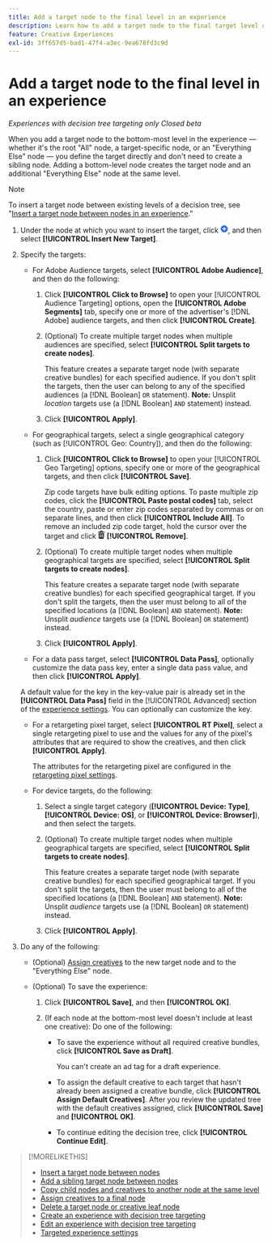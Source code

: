 ```yaml
---
title: Add a target node to the final level in an experience
description: Learn how to add a target node to the final target level of an ad experience.
feature: Creative Experiences
exl-id: 3ff657d5-bad1-47f4-a3ec-9ea678fd3c9d
---
```

# Add a target node to the final level in an experience

*Experiences with decision tree targeting only*
*Closed beta*

When you add a target node to the bottom-most level in the experience &mdash; whether it's the root "All" node, a target-specific node, or an "Everything Else" node &mdash; you define the target directly and don't need to create a sibling node. Adding a bottom-level node creates the target node and an additional "Everything Else" node at the same level.

>[!NOTE]
>
>To insert a target node between existing levels of a decision tree, see "[Insert a target node between nodes in an experience](experience-target-node-add-inner.md)."

<!-- 1. [ways to get to the decision tree] -->

1. Under the node at which you want to insert the target, click ![Add](/help/creative/assets/add.png "Add"), and then select **[!UICONTROL Insert New Target]**.

1. Specify the targets:

   * For Adobe Audience targets, select **[!UICONTROL Adobe Audience]**, and then do the following:
   
     1. Click **[!UICONTROL Click to Browse]** to open your [!UICONTROL Audience Targeting] options, open the **[!UICONTROL Adobe Segments]** tab, specify one or more of the advertiser's [!DNL Adobe] audience targets, and then click **[!UICONTROL Create]**.
     
     1. (Optional) To create multiple target nodes when multiple audiences are specified, select **[!UICONTROL Split targets to create nodes]**.

        This feature creates a separate target node (with separate creative bundles) for each specified audience. If you don't split the targets, then the user can belong to any of the specified audiences (a [!DNL Boolean] `OR` statement). **Note:** Unsplit *location* targets use (a [!DNL Boolean] `AND` statement) instead.

     1. Click **[!UICONTROL Apply]**.

   * For geographical targets, select a single geographical category (such as [!UICONTROL Geo: Country]), and then do the following:
   
     1. Click **[!UICONTROL Click to Browse]** to open your [!UICONTROL Geo Targeting] options, specify one or more of the geographical targets, and then click **[!UICONTROL Save]**.

        Zip code targets have bulk editing options. To paste multiple zip codes, click the **[!UICONTROL Paste postal codes]** tab, select the country, paste or enter zip codes separated by commas or on separate lines, and then click **[!UICONTROL Include All]**. To remove an included zip code target, hold the cursor over the target and click ![Remove](/help/creative/assets/delete.png "Remove") **[!UICONTROL Remove]**.
     
     1. (Optional) To create multiple target nodes when multiple geographical targets are specified, select **[!UICONTROL Split targets to create nodes]**.

        This feature creates a separate target node (with separate creative bundles) for each specified geographical target. If you don't split the targets, then the user must belong to all of the specified locations (a [!DNL Boolean] `AND` statement). **Note:** Unsplit *audience* targets use (a [!DNL Boolean] `OR` statement) instead.

     1. Click **[!UICONTROL Apply]**.

   * For a data pass target, select **[!UICONTROL Data Pass]**, optionally customize the data pass key, enter a single data pass value, and then click **[!UICONTROL Apply]**.
   
    A default value for the key in the key-value pair is already set in the **[!UICONTROL Data Pass]** field in the [!UICONTROL Advanced] section of the [experience settings](experience-settings-targeting.md). You can optionally can customize the key.

   * For a retargeting pixel target, select **[!UICONTROL RT Pixel]**, select a single retargeting pixel to use and the values for any of the pixel's attributes that are required to show the creatives, and then click **[!UICONTROL Apply]**.
   
     The attributes for the retargeting pixel are configured in the [retargeting pixel settings](/help/creative/pixels/retargeting-pixel-manage.md).

   * For device targets, do the following:
   
     1. Select a single target category (**[!UICONTROL Device: Type]**, **[!UICONTROL Device: OS]**, or **[!UICONTROL Device: Browser]**), and then select the targets.
     
     1. (Optional) To create multiple target nodes when multiple geographical targets are specified, select **[!UICONTROL Split targets to create nodes]**.

        This feature creates a separate target node (with separate creative bundles) for each specified geographical target. If you don't split the targets, then the user must belong to all of the specified locations (a [!DNL Boolean] `AND` statement). **Note:** Unsplit *audience* targets use (a [!DNL Boolean] `OR` statement) instead.

     1. Click **[!UICONTROL Apply]**.

1. Do any of the following:

   * (Optional) [Assign creatives](experience-assign-creative-bundles.md) to the new target node and to the "Everything Else" node.
   
   * (Optional) To save the experience:
   
     1. Click **[!UICONTROL Save]**, and then **[!UICONTROL OK]**.
     
     1. (If each node at the bottom-most level doesn't include at least one creative): Do one of the following:
     
        * To save the experience without all required creative bundles, click **[!UICONTROL Save as Draft]**.
        
          You can't create an ad tag for a draft experience.

        * To assign the default creative to each target that hasn't already been assigned a creative bundle, click **[!UICONTROL Assign Default Creatives]**. After you review the updated tree with the default creatives assigned, click **[!UICONTROL Save]** and **[!UICONTROL OK]**.
        
        * To continue editing the decision tree, click **[!UICONTROL Continue Edit]**.

>[!MORELIKETHIS]
>
>* [Insert a target node between nodes](experience-target-node-add-inner.md)
>* [Add a sibling target node between nodes](experience-target-node-add-sibling.md)
>* [Copy child nodes and creatives to another node at the same level](experience-target-node-copy.md)
>* [Assign creatives to a final node](experience-assign-creative-bundles.md)
>* [Delete a target node or creative leaf node](/help/creative/experiences/experience-target-node-delete.md)
>* [Create an experience with decision tree targeting](experience-create-targeting.md)
>* [Edit an experience with decision tree targeting](experience-edit-targeting.md)
>* [Targeted experience settings](experience-settings-targeting.md)
